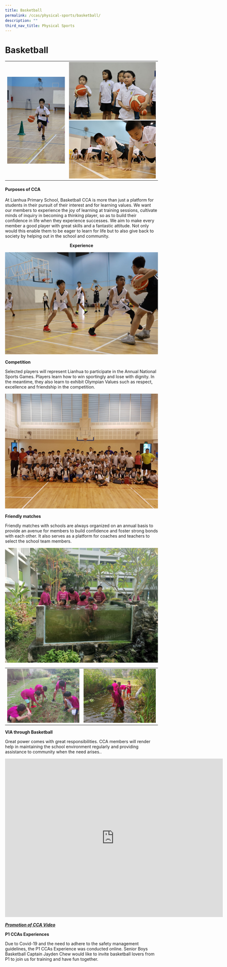 ```yaml
---
title: Basketball
permalink: /ccas/physical-sports/basketball/
description: ""
third_nav_title: Physical Sports
---
```

# Basketball

|   |   |
|:-:|:-:|
| ![](/images/CCAs/Basketball/TRAINING%20PHOTO%207.jpg)  |   ![](/images/CCAs/Basketball/TRAINING%20PHOTO%202.jpg)  <br> ![](/images/CCAs/Basketball/TRAINING%20PHOTO%205.jpg)   |

#### Purposes of CCA

At Lianhua Primary School, Basketball CCA is more than just a platform for students in their pursuit of their interest and for learning values. We want our members to experience the joy of learning at training sessions, cultivate minds of inquiry in becoming a thinking player, so as to build their confidence in life when they experience successes. We aim to make every member a good player with great skills and a fantastic attitude. Not only would this enable them to be eager to learn for life but to also give back to society by helping out in the school and community.

  

<center><b>Experience</b></center>

![](/images/CCAs/Basketball/COMPETITION%20PHOTO%203.jpg)


**Competition**

Selected players will represent Lianhua to participate in the Annual National Sports Games. Players learn how to win sportingly and lose with dignity. In the meantime, they also learn to exhibit Olympian Values such as respect, excellence and friendship in the competition.

![](/images/CCAs/Basketball/Friendly%20match.jpg)

**Friendly matches**

Friendly matches with schools are always organized on an annual basis to provide an avenue for members to build confidence and foster strong bonds with each other. It also serves as a platform for coaches and teachers to select the school team members.

![](/images/CCAs/Basketball/VIA%201.jpg)

|   |   |
|:-:|:-:|
| ![](/images/CCAs/Basketball/VIA%202.jpg)  |  ![](/images/CCAs/Basketball/VIA%204.jpg) |

**VIA through Basketball**

Great power comes with great responsibilities. CCA members will render help in maintaining the school environment regularly and providing assistance to community when the need arises..

<iframe width="718" height="522" src="https://www.youtube.com/embed/GhH6Wye5Nq4" title="CCA EXPERIENCE   SPORTS BASKETBALL" frameborder="0" allow="accelerometer; autoplay; clipboard-write; encrypted-media; gyroscope; picture-in-picture" allowfullscreen></iframe>

**_<u>Promotion of CCA Video</u>_**

**P1 CCAs Experiences**

Due to Covid-19 and the need to adhere to the safety management guidelines, the P1 CCAs Experience was conducted online. Senior Boys Basketball Captain Jayden Chew would like to invite basketball lovers from P1 to join us for training and have fun together.